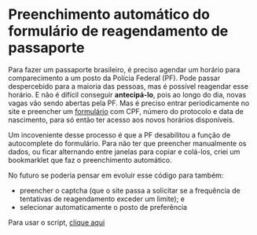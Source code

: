 # Preenchimento automático do formulário de reagendamento de passaporte
Para fazer um passaporte brasileiro, é preciso agendar um horário para comparecimento a um posto da Polícia Federal (PF). Pode passar despercebido para a maioria das pessoas, mas é possível reagendar esse horário. E não é difícil conseguir **antecipá-lo**, pois ao longo do dia, novas vagas vão sendo abertas pela PF. Mas é preciso entrar periodicamente no site e preencher um [formulário](https://servicos.dpf.gov.br/sinpa/realizarReagendamento.do?dispatcher=exibirSolicitacaoReagendamento&validate=false) com CPF, número do protocolo e data de nascimento, para só então ter acesso aos novos horários disponíveis.  

Um incoveniente desse processo é que a PF desabilitou a função de autocomplete do formulário. Para não ter que preencher manualmente os dados, ou ficar alternando entre janelas para copiar e colá-los, criei um bookmarklet que faz o preenchimento automático.

No futuro se poderia pensar em evoluir esse código para também:
 * preencher o captcha (que o site passa a solicitar se a frequência de tentativas de reagendamento exceder um limite); e
 * selecionar automaticamente o posto de preferência

Para usar o script, [clique aqui](https://markusbkoch.github.io/br-pf-passport-helper/)
